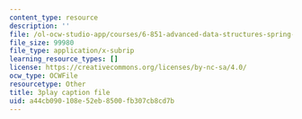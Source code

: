 ```yaml
---
content_type: resource
description: ''
file: /ol-ocw-studio-app/courses/6-851-advanced-data-structures-spring-2012/a44cb090108e52eb8500fb307cb8cd7b_Mf9Nn9PbGsE.vtt
file_size: 99980
file_type: application/x-subrip
learning_resource_types: []
license: https://creativecommons.org/licenses/by-nc-sa/4.0/
ocw_type: OCWFile
resourcetype: Other
title: 3play caption file
uid: a44cb090-108e-52eb-8500-fb307cb8cd7b
---
```

